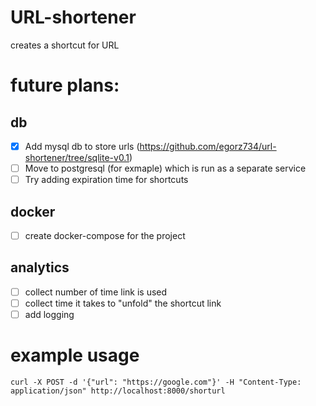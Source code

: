 # URL-shortener

creates a shortcut for URL

# future plans:
## db
- [x] Add mysql db to store urls (https://github.com/egorz734/url-shortener/tree/sqlite-v0.1)
- [ ] Move to postgresql (for exmaple) which is run as a separate service
- [ ] Try adding expiration time for shortcuts
## docker
- [ ] create docker-compose for the project
## analytics
- [ ] collect number of time link is used
- [ ] collect time it takes to "unfold" the shortcut link
- [ ] add logging

# example usage
`curl -X POST -d '{"url": "https://google.com"}' -H "Content-Type: application/json" http://localhost:8000/shorturl`
